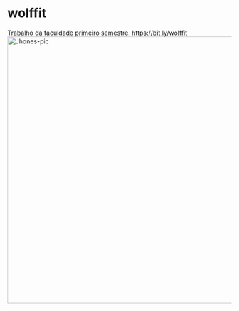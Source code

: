# wolffit
Trabalho da faculdade primeiro semestre.
https://bit.ly/wolffit
<img alt="Jhones-pic" height="600" title="Full HD" src="https://live.staticflickr.com/65535/52018036192_5d9be7715d_h.jpg">
